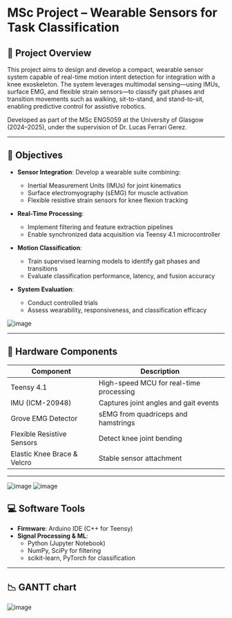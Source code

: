 # MSc Project – Wearable Sensors for Task Classification

## 🧠 Project Overview
This project aims to design and develop a compact, wearable sensor system capable of real-time motion intent detection for integration with a knee exoskeleton. The system leverages multimodal sensing—using IMUs, surface EMG, and flexible strain sensors—to classify gait phases and transition movements such as walking, sit-to-stand, and stand-to-sit, enabling predictive control for assistive robotics.

Developed as part of the MSc ENG5059 at the University of Glasgow (2024–2025), under the supervision of Dr. Lucas Ferrari Gerez.

---

## 🎯 Objectives

- **Sensor Integration**: Develop a wearable suite combining:
  - Inertial Measurement Units (IMUs) for joint kinematics
  - Surface electromyography (sEMG) for muscle activation
  - Flexible resistive strain sensors for knee flexion tracking

- **Real-Time Processing**:
  - Implement filtering and feature extraction pipelines
  - Enable synchronized data acquisition via Teensy 4.1 microcontroller

- **Motion Classification**:
  - Train supervised learning models to identify gait phases and transitions
  - Evaluate classification performance, latency, and fusion accuracy

- **System Evaluation**:
  - Conduct controlled trials
  - Assess wearability, responsiveness, and classification efficacy
 
    
![image](https://github.com/user-attachments/assets/7f25eb37-445a-4450-a062-eca3d5324180)

---

## 🔧 Hardware Components

| Component                | Description                              |
|-------------------------|------------------------------------------|
| Teensy 4.1              | High-speed MCU for real-time processing  |
| IMU (ICM-20948)         | Captures joint angles and gait events    |
| Grove EMG Detector      | sEMG from quadriceps and hamstrings      |
| Flexible Resistive Sensors | Detect knee joint bending               |
| Elastic Knee Brace & Velcro | Stable sensor attachment              |

---
![image](https://github.com/user-attachments/assets/9265d820-38ee-4826-acce-d92a69dc13e1)
![image](https://github.com/user-attachments/assets/ba808ef0-afb2-44a8-bbe3-c594706213db)


## 💻 Software Tools

- **Firmware**: Arduino IDE (C++ for Teensy)
- **Signal Processing & ML**:
  - Python (Jupyter Notebook)
  - NumPy, SciPy for filtering
  - scikit-learn, PyTorch for classification

---
## 📉 GANTT chart
![image](https://github.com/user-attachments/assets/a639579e-bbe8-46da-a7e4-b72322364ded)
